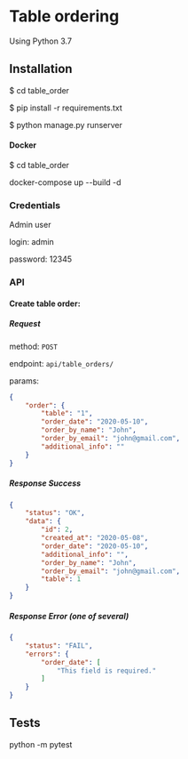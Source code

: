 Table ordering
=======================

Using Python 3.7

## Installation

$ cd table_order

$ pip install -r requirements.txt

$ python manage.py runserver

#### Docker

$ cd table_order

 docker-compose up --build -d

### Credentials

Admin user

login: admin

password: 12345

### API

#### Create table order:

##### Request

method: `POST`

endpoint: `api/table_orders/`

params: 
```json
{
    "order": {
        "table": "1",
        "order_date": "2020-05-10",
        "order_by_name": "John",
        "order_by_email": "john@gmail.com",
        "additional_info": ""
    }
}
```

##### Response Success

```json
{
    "status": "OK",
    "data": {
        "id": 2,
        "created_at": "2020-05-08",
        "order_date": "2020-05-10",
        "additional_info": "",
        "order_by_name": "John",
        "order_by_email": "john@gmail.com",
        "table": 1
    }
}
```

##### Response Error (one of several)

```json
{
    "status": "FAIL",
    "errors": {
        "order_date": [
            "This field is required."
        ]
    }
}
```

## Tests

python -m pytest
